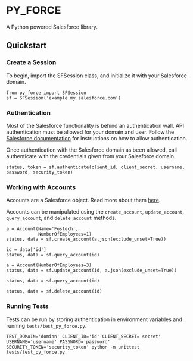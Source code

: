 # PY_FORCE

A Python powered Salesforce library.

## Quickstart

### Create a Session

To begin, import the SFSession class, and initialize it with your Salesforce domain.

```
from py_force import SFSession
sf = SFSession('example.my.salesforce.com')
```

### Authentication

Most of the Salesforce functionality is behind an authentication wall. API authentication must be allowed for your domain and user. Follow the [Salesforce documentation](https://help.salesforce.com/s/articleView?id=sf.remoteaccess_oauth_username_password_flow.htm&type=5) for instructions on how to allow authentication.

Once authentication with the Salesforce domain as been allowed, call authenticate with the credentials given from your Salesforce domain.

```
status, token = sf.authenticate(client_id, client_secret, username, password, security_token)
```

### Working with Accounts

Accounts are a Salesforce object. Read more about them [here](https://developer.salesforce.com/docs/atlas.en-us.object_reference.meta/object_reference/sforce_api_objects_account.htm).

Accounts can be manipulated using the `create_account`, `update_account`, `query_account`, and `delete_account` methods.

```
a = Account(Name='Fostech',
            NumberOfEmployees=1)
status, data = sf.create_account(a.json(exclude_unset=True))

id = data['id']
status, data = sf.query_account(id)

a = Account(NumberOfEmployees=3)
status, data = sf.update_account(id, a.json(exclude_unset=True))

status, data = sf.query_account(id)

status, data = sf.delete_account(id)
```

### Running Tests

Tests can be run by storing authentication in environment variables and running `tests/test_py_force.py`.

```
TEST_DOMAIN='domian' CLIENT_ID='id' CLIENT_SECRET='secret' USERNAME='username' PASSWORD='password' SECURITY_TOKEN='security_token' python -m unittest tests/test_py_force.py
```
